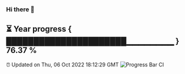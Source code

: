 ### Hi there 👋
⏳ Year progress { ██████████████████████▁▁▁▁▁▁▁▁ } 76.37 %
---
⏰ Updated on Thu, 06 Oct 2022 18:12:29 GMT
![Progress Bar CI](https://github.com/Moyi321/Moyi321/workflows/Progress%20Bar%20CI/badge.svg)
